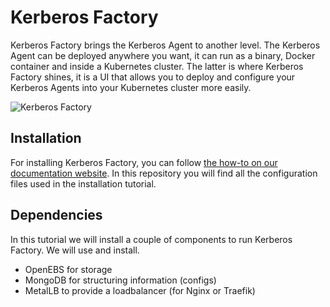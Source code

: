 # Kerberos Factory

Kerberos Factory brings the Kerberos Agent to another level. The Kerberos Agent can be deployed anywhere you want, it can run as a binary, Docker container and inside a Kubernetes cluster. The latter is where Kerberos Factory shines, it is a UI that allows you to deploy and configure your Kerberos Agents into your Kubernetes cluster more easily.

![Kerberos Factory](https://user-images.githubusercontent.com/1546779/135861184-156c7e16-2a67-407c-830b-bb6cc10b67fc.png)

## Installation

For installing Kerberos Factory, you can follow [the how-to on our documentation website](http://doc.kerberos.io/factory/installation). In this repository you will find all the configuration files used in the installation tutorial.

## Dependencies

In this tutorial we will install a couple of components to run Kerberos Factory. We will use and install.

- OpenEBS for storage
- MongoDB for structuring information (configs)
- MetalLB to provide a loadbalancer (for Nginx or Traefik)